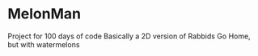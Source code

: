 # MelonMan

Project for 100 days of code
Basically a 2D version of Rabbids Go Home, but with watermelons

